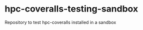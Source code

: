 hpc-coveralls-testing-sandbox
=============================

Repository to test hpc-coveralls installed in a sandbox

